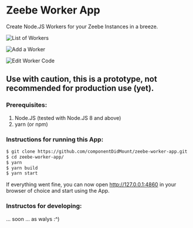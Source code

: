 # Zeebe Worker App

Create Node.JS Workers for your Zeebe Instances in a breeze.

![List of Workers](https://photos-2.dropbox.com/t/2/AABSzpR6Id5j9NlYJu5AymniOQKbEPFfmCDPsffTh6qBJg/12/704448573/png/32x32/3/1529506800/0/2/Screenshot%202018-06-20%2012.19.34.png/EPXR8ecFGMgBIAcoBw/-F_c9_TTz-pjzWL7niV8-1dgp4B-Ca8ZDkurYClm1FA?dl=0&preserve_transparency=1&size=1280x960&size_mode=3)

![Add a Worker](https://photos-3.dropbox.com/t/2/AADAlCa9VIhWhMfJvd8otMIOc--KRJcCcLy31GOlgisCOg/12/704448573/png/32x32/3/1529506800/0/2/Screenshot%202018-06-20%2012.21.45.png/EPXR8ecFGMkBIAcoBw/U8x7me511ahxHtTL8bdWI_zq2J4Up2iWUPGrCS-EoS0?dl=0&preserve_transparency=1&size=1280x960&size_mode=3)

![Edit Worker Code](https://photos-4.dropbox.com/t/2/AABF7uinIHPrIpheWhxpmjlmoUP59HC-7jYGQUUoq_RzYA/12/704448573/png/32x32/3/1529506800/0/2/Screenshot%202018-06-20%2012.22.58.png/EPXR8ecFGMsBIAcoBw/37wfYHirmMZFRx0ssZWEbYCe_EsDw3E4fAHnVNIwQ7U?dl=0&preserve_transparency=1&size=1280x960&size_mode=3)

## Use with caution, this is a prototype, not recommended for production use (yet).

### Prerequisites:

1.  Node.JS (tested with Node.JS 8 and above)
2.  yarn (or npm)

### Instructions for running this App:

```sh
$ git clone https://github.com/componentDidMount/zeebe-worker-app.git
$ cd zeebe-worker-app/
$ yarn
$ yarn build
$ yarn start
```

If everything went fine, you can now open http://127.0.0.1:4860 in your browser of choice and start using the App.

### Instructos for developing:

... soon ... as walys :^)
